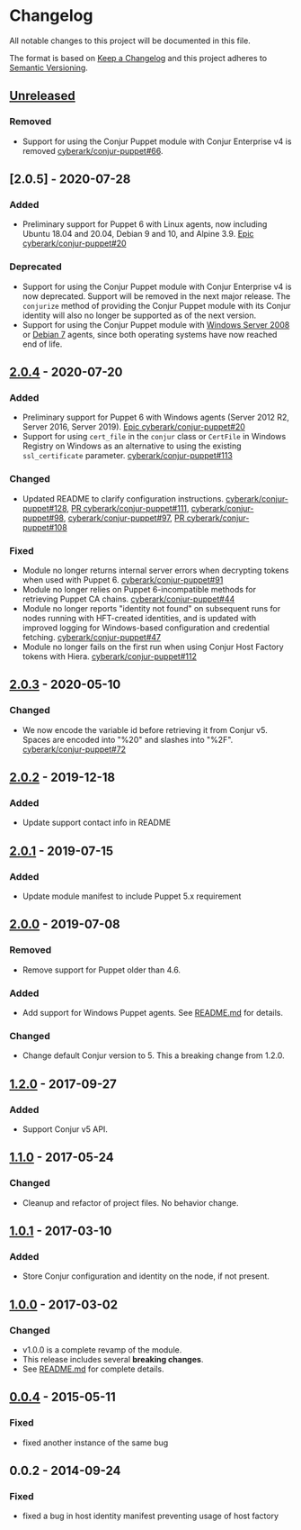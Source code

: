 # Changelog
All notable changes to this project will be documented in this file.

The format is based on [Keep a Changelog](http://keepachangelog.com/en/1.0.0/)
and this project adheres to [Semantic Versioning](http://semver.org/spec/v2.0.0.html).

## [Unreleased]

### Removed
- Support for using the Conjur Puppet module with Conjur Enterprise v4 is removed
  [cyberark/conjur-puppet#66](https://github.com/cyberark/conjur-puppet/issues/20).

## [2.0.5] - 2020-07-28

### Added
- Preliminary support for Puppet 6 with Linux agents, now including Ubuntu 18.04
  and 20.04, Debian 9 and 10, and Alpine 3.9.
  [Epic cyberark/conjur-puppet#20](https://github.com/cyberark/conjur-puppet/issues/20)

### Deprecated
- Support for using the Conjur Puppet module with Conjur Enterprise v4 is now
  deprecated. Support will be removed in the next major release. The `conjurize`
  method of providing the Conjur Puppet module with its Conjur identity will
  also no longer be supported as of the next version.
- Support for using the Conjur Puppet module with [Windows Server 2008](https://support.microsoft.com/en-us/lifecycle/search?alpha=Windows%20Server%202008)
  or [Debian 7](https://wiki.debian.org/DebianWheezy) agents, since both
  operating systems have now reached end of life.

## [2.0.4] - 2020-07-20

### Added
- Preliminary support for Puppet 6 with Windows agents (Server 2012 R2,
  Server 2016, Server 2019).
  [Epic cyberark/conjur-puppet#20](https://github.com/cyberark/conjur-puppet/issues/20)
- Support for using `cert_file` in the `conjur` class or `CertFile` in Windows
  Registry on Windows as an alternative to using the existing `ssl_certificate`
  parameter.
  [cyberark/conjur-puppet#113](https://github.com/cyberark/conjur-puppet/issues/113)

### Changed
- Updated README to clarify configuration instructions.
  [cyberark/conjur-puppet#128](https://github.com/cyberark/conjur-puppet/issues/128),
  [PR cyberark/conjur-puppet#111](https://github.com/cyberark/conjur-puppet/pull/111),
  [cyberark/conjur-puppet#98](https://github.com/cyberark/conjur-puppet/issues/98),
  [cyberark/conjur-puppet#97](https://github.com/cyberark/conjur-puppet/issues/97),
  [PR cyberark/conjur-puppet#108](https://github.com/cyberark/conjur-puppet/pull/108)

### Fixed
- Module no longer returns internal server errors when decrypting tokens
  when used with Puppet 6.
  [cyberark/conjur-puppet#91](https://github.com/cyberark/conjur-puppet/issues/91)
- Module no longer relies on Puppet 6-incompatible methods for retrieving
  Puppet CA chains.
  [cyberark/conjur-puppet#44](https://github.com/cyberark/conjur-puppet/issues/44)
- Module no longer reports "identity not found" on subsequent runs for nodes
  running with HFT-created identities, and is updated with improved logging
  for Windows-based configuration and credential fetching.
  [cyberark/conjur-puppet#47](https://github.com/cyberark/conjur-puppet/issues/47)
- Module no longer fails on the first run when using Conjur Host Factory tokens
  with Hiera.
  [cyberark/conjur-puppet#112](https://github.com/cyberark/conjur-puppet/issues/112)

## [2.0.3] - 2020-05-10
### Changed
- We now encode the variable id before retrieving it from Conjur v5.
  Spaces are encoded into "%20" and slashes into "%2F".
  [cyberark/conjur-puppet#72](https://github.com/cyberark/conjur-puppet/issues/72)

## [2.0.2] - 2019-12-18
### Added
- Update support contact info in README

## [2.0.1] - 2019-07-15
### Added
- Update module manifest to include Puppet 5.x requirement

## [2.0.0] - 2019-07-08
### Removed
- Remove support for Puppet older than 4.6.

### Added
- Add support for Windows Puppet agents. See [README.md](README.md#windows) for details.

### Changed
- Change default Conjur version to 5. This a breaking change from 1.2.0.

## [1.2.0] - 2017-09-27
### Added
- Support Conjur v5 API.

## [1.1.0] - 2017-05-24
### Changed
- Cleanup and refactor of project files. No behavior change.

## [1.0.1] - 2017-03-10
### Added
- Store Conjur configuration and identity on the node, if not present.

## [1.0.0] - 2017-03-02
### Changed
- v1.0.0 is a complete revamp of the module.
- This release includes several **breaking changes**.
- See [README.md](README.md) for complete details.

## [0.0.4] - 2015-05-11
### Fixed
- fixed another instance of the same bug

## 0.0.2 - 2014-09-24
### Fixed
- fixed a bug in host identity manifest preventing usage of host factory

[Unreleased]: https://github.com/cyberark/conjur-puppet/compare/v2.0.4...HEAD
[2.0.4]: https://github.com/cyberark/conjur-puppet/compare/v2.0.3...v2.0.4
[2.0.3]: https://github.com/cyberark/conjur-puppet/compare/v2.0.2...v2.0.3
[2.0.2]: https://github.com/cyberark/conjur-puppet/compare/v2.0.1...v2.0.2
[2.0.1]: https://github.com/cyberark/conjur-puppet/compare/v2.0.0...v2.0.1
[2.0.0]: https://github.com/cyberark/conjur-puppet/compare/v1.2.0...v2.0.0
[1.2.0]: https://github.com/cyberark/conjur-puppet/compare/v1.1.0...v1.2.0
[1.1.0]: https://github.com/cyberark/conjur-puppet/compare/v1.0.1...v1.1.0
[1.0.1]: https://github.com/cyberark/conjur-puppet/compare/v1.0.0...v1.0.1
[1.0.0]: https://github.com/cyberark/conjur-puppet/compare/v0.0.4...v1.0.0
[0.0.4]: https://github.com/cyberark/conjur-puppet/compare/v0.0.2...v0.0.4
